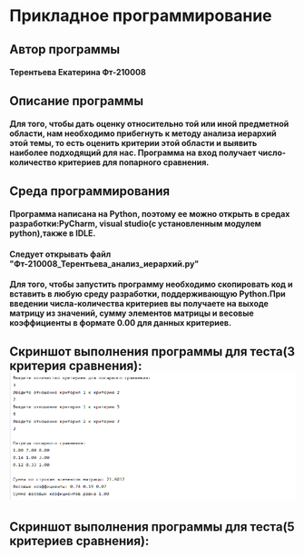 # Прикладное программирование
<h2 => Автор программы </a> 
<h4 => Терентьева Екатерина Фт-210008 </a> 
<h2 => Описание программы </a> 
<h4 align=>Для того, чтобы дать оценку относительно той или иной предметной области, нам необходимо прибегнуть к методу анализа иерархий этой темы, то есть оценить критерии этой области и выявить наиболее подходящий для нас. Программа на вход получает число-количество критериев для попарного сравнения. </h3>
<h2 => Среда программирования </a> 
<h4 align=>Программа написана на Python, поэтому ее можно открыть в средах разработки:PyCharm, visual studiо(с установленным модулем python),также в IDLE. </h3>
<h4 align=>Следует открывать файл "Фт-210008_Терентьева_анализ_иерархий.py" </h3>
<h4 align=>Для того, чтобы запустить программу необходимо скопировать код и вставить в любую среду разработки, поддерживающую Python.При введении числа-количества критериев вы получаете на выходе матрицу из значений, сумму элементов матрицы и весовые коэффициенты в формате 0.00 для данных критериев. </h3>
<h2 => Скриншот выполнения программы для теста(3 критерия сравнения): </a> 
<img src="https://github.com/Katerina001Tr/laba-6-Hierarchy-Analysis-Method/blob/main/screenshots/%D0%A1%D0%BD%D0%B8%D0%BC%D0%BE%D0%BA%20%D1%8D%D0%BA%D1%80%D0%B0%D0%BD%D0%B0%20(1015).png" alt="">
<h2 => Скриншот выполнения программы для теста(5 критериев сравнения): </a> 
<img src="" alt="">

